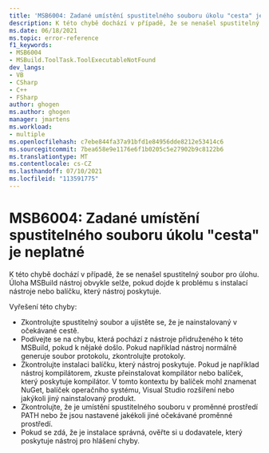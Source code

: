 ```yaml
---
title: 'MSB6004: Zadané umístění spustitelného souboru úkolu "cesta" je neplatné'
description: K této chybě dochází v případě, že se nenašel spustitelný soubor pro úlohu. Úloha MSBuild nástroj obvykle selže, pokud dojde k problému s instalací nástroje nebo balíčku, který nástroj poskytuje.
ms.date: 06/18/2021
ms.topic: error-reference
f1_keywords:
- MSB6004
- MSBuild.ToolTask.ToolExecutableNotFound
dev_langs:
- VB
- CSharp
- C++
- FSharp
author: ghogen
ms.author: ghogen
manager: jmartens
ms.workload:
- multiple
ms.openlocfilehash: c7ebe844fa37a91bfd1e84956dde8212e53414c6
ms.sourcegitcommit: 7bea658e9e1176e6f1b0205c5e27902b9c8122b6
ms.translationtype: MT
ms.contentlocale: cs-CZ
ms.lasthandoff: 07/10/2021
ms.locfileid: "113591775"
---
```

# <a name="msb6004-the-specified-task-executable-location-path-is-invalid"></a>MSB6004: Zadané umístění spustitelného souboru úkolu "cesta" je neplatné

K této chybě dochází v případě, že se nenašel spustitelný soubor pro úlohu. Úloha MSBuild nástroj obvykle selže, pokud dojde k problému s instalací nástroje nebo balíčku, který nástroj poskytuje.

Vyřešení této chyby:

- Zkontrolujte spustitelný soubor a ujistěte se, že je nainstalovaný v očekávané cestě.
- Podívejte se na chybu, která pochází z nástroje přidruženého k této MSBuild, pokud k nějaké došlo. Pokud například nástroj normálně generuje soubor protokolu, zkontrolujte protokoly.
- Zkontrolujte instalaci balíčku, který nástroj poskytuje. Pokud je například nástroj kompilátorem, zkuste přeinstalovat kompilátor nebo balíček, který poskytuje kompilátor. V tomto kontextu by balíček mohl znamenat NuGet, balíček operačního systému, Visual Studio rozšíření nebo jakýkoli jiný nainstalovaný produkt.
- Zkontrolujte, že je umístění spustitelného souboru v proměnné prostředí PATH nebo že jsou nastavené jakékoli jiné očekávané proměnné prostředí.
- Pokud se zdá, že je instalace správná, ověřte si u dodavatele, který poskytuje nástroj pro hlášení chyby.
